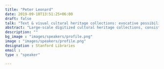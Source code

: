 ```yaml
---
title: "Peter Leonard"
date: 2019-09-10T13:51:25+06:00
draft: false
talk: "Text & visual cultural heritage collections: evocative possibilities"
abstract: "Large-scale digitized cultural heritage collections, consisting of hundreds of thousands of pictures that are not reducible to text alone, are a growing site of digital research practice.  (Wevers & Smits, 2020).  Additionally, APIs and standards such as the International Image Interoperability Framework (IIIF) have made possible work at more granular levels – bounding boxes determined by curators, convolutional neural networks, or a combination of human and machine intelligence.  It is now possible to produce sub-corpora of illustrated “initial” letters from medieval manuscripts, or faces from 20th century photographs, creating highly specialized image datasets out of larger materials. Enhancing information retrieval of these visual datasets remains a difficult problem, especially in digital search systems that are text-centric.  How would a library or museum search engine return relevant results among thousands of undescribed illustrations or unlabeled photographs?  One answer is ‘visual similarity’, or computation of cosine distance an embedding space determined by the semifinal layer of a captioning CNN: EPFL’s Replica, the Norwegian State Library’s Maken experiment, among others. But the image similarity method does not solve the initial problem of having an initial image from which to gauge similarity. Given hundreds of thousands of unlabeled images, how does one know where to start? One answer may lie in leveraging text-to-image networks, such as CLIP (Contrastive Language-Image Pre-Training).  These architectures generally seek to predict the most likely text section (word or phrase) given an unseen image.  Although most commonly thought of in image-generation contexts (DALL-E; various Diffusion models), they can also be used to generate descriptions of visual information that are bracingly unmoored from the scholarly or archival description practices commonly used in the GLAM sector. For good and for ill, they can make image search systems responsive to evocative phrases such as “a man alone on a road at night”, or “I am feeling cold.”  (See https://huggingface.co/spaces/NbAiLab/maken-clip-text for a working example from the Norwegian State Library). Important caveats remain: these models may be doubly affected by bias and incomplete data, at both their linguistic and visual ends. They are certainly dually anachronistic in the same ways, assuming the images in question are not contemporary pictures.  And questions of reproducibility and integration into existing search methodologies have only begun to be explored.  Nevertheless, given the astounding scale of mass digitization projects currently underway, it seems prudent to examine this frontier of “evocative” text search across visual collections. Doing so may re-center text as a human search methodology with a long and well-studied history, and even create the potential for more rewarding results for searchers who lack access to the precise terminology used to describe elements of our common visual cultural heritage. This talk will examine the results of such CLIP-based search models on image datasets, including examples drawn from the Meserve-Kunhardt collection of 19th century American photography, images in Vogue magazine (1892-2013), and the photography of Andy Warhol."
description: ""
bg_image : "images/speakers/profile.png"
image : "images/speakers/profile.png"
designation : Stanford Libraries
email : 
type : "speaker"

---
```


